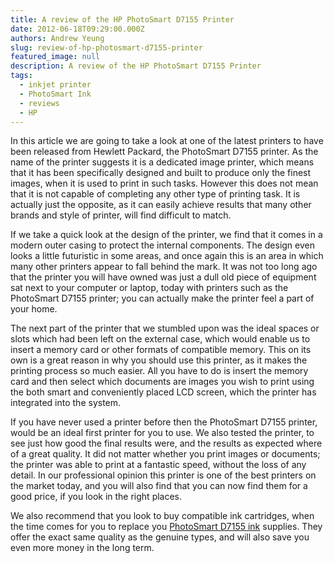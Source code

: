 ```yaml
---
title: A review of the HP PhotoSmart D7155 Printer
date: 2012-06-18T09:29:00.000Z
authors: Andrew Yeung
slug: review-of-hp-photosmart-d7155-printer
featured_image: null
description: A review of the HP PhotoSmart D7155 Printer
tags:
  - inkjet printer
  - PhotoSmart Ink
  - reviews
  - HP
---
```

In this article we are going to take a look at one of the latest printers to have been released from Hewlett Packard, the PhotoSmart D7155 printer. As the name of the printer suggests it is a dedicated image printer, which means that it has been specifically designed and built to produce only the finest images, when it is used to print in such tasks. However this does not mean that it is not capable of completing any other type of printing task. It is actually just the opposite, as it can easily achieve results that many other brands and style of printer, will find difficult to match.

If we take a quick look at the design of the printer, we find that it comes in a modern outer casing to protect the internal components. The design even looks a little futuristic in some areas, and once again this is an area in which many other printers appear to fall behind the mark. It was not too long ago that the printer you will have owned was just a dull old piece of equipment sat next to your computer or laptop, today with printers such as the PhotoSmart D7155 printer; you can actually make the printer feel a part of your home.

The next part of the printer that we stumbled upon was the ideal spaces or slots which had been left on the external case, which would enable us to insert a memory card or other formats of compatible memory. This on its own is a great reason in why you should use this printer, as it makes the printing process so much easier. All you have to do is insert the memory card and then select which documents are images you wish to print using the both smart and conveniently placed LCD screen, which the printer has integrated into the system.

If you have never used a printer before then the PhotoSmart D7155 printer, would be an ideal first printer for you to use. We also tested the printer, to see just how good the final results were, and the results as expected where of a great quality. It did not matter whether you print images or documents; the printer was able to print at a fantastic speed, without the loss of any detail. In our professional opinion this printer is one of the best printers on the market today, and you will also find that you can now find them for a good price, if you look in the right places.

We also recommend that you look to buy compatible ink cartridges, when the time comes for you to replace you [PhotoSmart D7155 ink](https://www.comboink.com/hp-photosmart-d7155-ink-cartridges) supplies. They offer the exact same quality as the genuine types, and will also save you even more money in the long term.